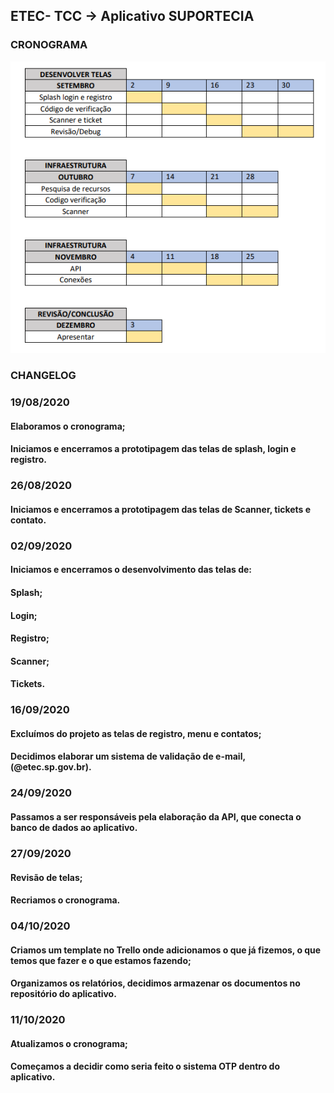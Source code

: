 ## ETEC- TCC -> Aplicativo SUPORTECIA

### CRONOGRAMA

![Imagem do cronograma](https://github.com/GustavoAriadno/ETEC-TCC-SuportEcia/blob/master/Documentos/cronograma_tcc.png?raw=true)

### CHANGELOG

### 19/08/2020
#### Elaboramos o cronograma;
#### Iniciamos e encerramos a prototipagem das telas de splash, login e registro.

### 26/08/2020
#### Iniciamos e encerramos a prototipagem das telas de Scanner, tickets e contato.

### 02/09/2020
 #### Iniciamos e encerramos o desenvolvimento das telas de:
 #### Splash;
 #### Login;
 #### Registro;
 #### Scanner;
 #### Tickets.

### 16/09/2020
#### Excluímos do projeto as telas de registro, menu e contatos;
#### Decidimos elaborar um sistema de validação de e-mail, (@etec.sp.gov.br).

### 24/09/2020
#### Passamos a ser responsáveis pela elaboração da API, que conecta o banco de dados ao aplicativo.

### 27/09/2020
#### Revisão de telas;
#### Recriamos o cronograma.

### 04/10/2020
#### Criamos um template no Trello onde adicionamos o que já fizemos, o que temos que fazer e o que estamos fazendo;
#### Organizamos os relatórios, decidimos armazenar os documentos no repositório do aplicativo.

### 11/10/2020
#### Atualizamos o cronograma;
#### Começamos a decidir como seria feito o sistema OTP dentro do aplicativo.
